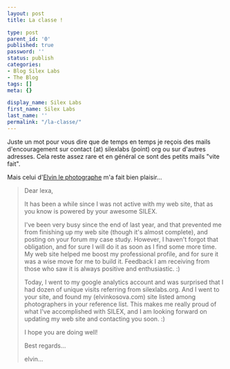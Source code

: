 ```yaml
---
layout: post
title: La classe !

type: post
parent_id: '0'
published: true
password: ''
status: publish
categories:
- Blog Silex Labs
- The Blog
tags: []
meta: {}

display_name: Silex Labs
first_name: Silex Labs
last_name: ''
permalink: "/la-classe/"
---
```


Juste un mot pour vous dire que de temps en temps je reçois des mails d'encouragement sur contact (at) silexlabs (point) org ou sur d'autres adresses. Cela reste assez rare et en général ce sont des petits mails "vite fait".



Mais celui d'[Elvin le photographe](http://elvinkosova.com/elvinkosova/) m'a fait bien plaisir...

> Dear lexa,
> 
> It has been a while since I was not active with my web site, that as you know is powered by your awesome SILEX.
> 
> I've been very busy since the end of last year, and that prevented me from finishing up my web site (though it's almost complete), and posting on your forum my case study. However, I haven't forgot that obligation, and for sure I will do it as soon as I find some more time. My web site helped me boost my professional profile, and for sure it was a wise move for me to build it. Feedback I am receiving from those who saw it is always positive and enthusiastic. :)
> 
> Today, I went to my google analytics account and was surprised that I had dozen of unique visits referring from silexlabs.org. And I went to your site, and found my (elvinkosova.com) site listed among photographers in your reference list. This makes me really proud of what I've accomplished with SILEX, and I am looking forward on updating my web site and contacting you soon. :)
> 
> I hope you are doing well!
> 
> Best regards...
> 
> elvin...

